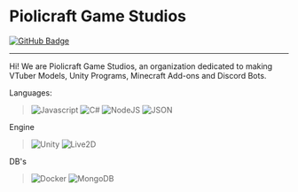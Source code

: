 # Piolicraft Game Studios

<div>
  <a href="https://github.com/PiolicraftStudios"><img src="https://img.shields.io/badge/-Github-000000?style=flat-square&labelColor=000000&logo=Github&logoColor=white&link=https://github.com/PiolicraftStudios" alt="GitHub Badge"/></a>
  
</div>



---

Hi! We are Piolicraft Game Studios, an organization dedicated to making VTuber Models, Unity Programs, Minecraft Add-ons and Discord Bots.

Languages:
> <img src="https://img.shields.io/badge/JavaScript-323330?style=for-the-badge&logo=javascript&logoColor=F7DF1E" alt="Javascript" /> <img src="https://img.shields.io/badge/C%23-239120?style=for-the-badge&logo=c-sharp&logoColor=white" alt="C#" /> ![NodeJS](https://img.shields.io/badge/Node.js-339933?style=for-the-badge&logo=nodedotjs&logoColor=white) ![JSON](https://img.shields.io/badge/Json-black?style=for-the-badge&logo=json&logoColor=white) 

Engine
> ![Unity](https://img.shields.io/badge/Unity-100000?style=for-the-badge&logo=unity&logoColor=white) ![Live2D](https://img.shields.io/badge/Live2D-orange?style=for-the-badge)

DB's
> ![Docker](https://img.shields.io/badge/Docker-2CA5E0?style=for-the-badge&logo=docker&logoColor=white) ![MongoDB](https://img.shields.io/badge/MongoDB-4EA94B?style=for-the-badge&logo=mongodb&logoColor=white)

<br/>
